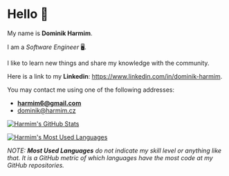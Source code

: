 # Hello 👋

My name is **Dominik Harmim**.

I am a *Software Engineer* 🖥.

I like to learn new things and share my knowledge with the community.

Here is a link to my **Linkedin**: https://www.linkedin.com/in/dominik-harmim.

You may contact me using one of the following addresses:
- **harmim6@gmail.com**
- dominik@harmim.cz

[![Harmim's GitHub Stats](https://github-readme-stats.vercel.app/api?username=harmim&count_private=true&hide=contribs&show_icons=true&theme=monokai&include_all_commits=true&disable_animations=true&rank_icon=github)](https://github.com/harmim)

[![Harmim's Most Used Languages](https://github-readme-stats.vercel.app/api/top-langs/?username=harmim&langs_count=10&layout=compact&theme=monokai)](https://github.com/harmim)

*NOTE: **Most Used Languages** do not indicate my skill level or anything like that. It is a GitHub metric of which languages have the most code at my GitHub repositories.*
